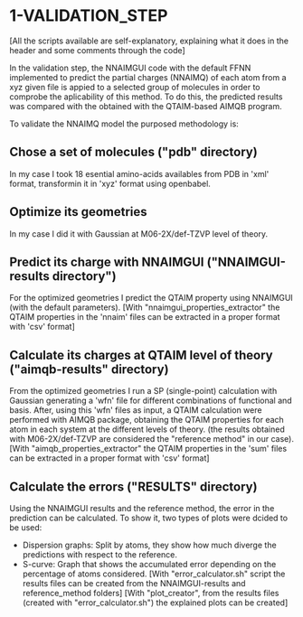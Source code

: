 # 1-VALIDATION_STEP
[All the scripts available are self-explanatory, explaining what it does in the header and some comments through the code]

In the validation step, the NNAIMGUI code with the default FFNN implemented to predict the partial charges (NNAIMQ) of each atom from a xyz given file is appied to a selected group of molecules in order to comprobe the aplicability of this method. To do this, the predicted results was compared with the obtained with the QTAIM-based AIMQB program.

To validate the NNAIMQ model the purposed methodology is:

## Chose a set of molecules ("pdb" directory)
In my case I took 18 esential amino-acids availables from PDB in 'xml' format, transformin it in 'xyz' format using openbabel.

## Optimize its geometries 
In my case I did it with Gaussian at M06-2X/def-TZVP level of theory.

## Predict its charge with NNAIMGUI ("NNAIMGUI-results directory")
For the optimized geometries I predict the QTAIM property using NNAIMGUI (with the default parameters).
[With "nnaimgui_properties_extractor" the QTAIM properties in the 'nnaim' files can be extracted in a proper format with 'csv' format]

## Calculate its charges at QTAIM level of theory ("aimqb-results" directory)
From the optimized geometries I run a SP (single-point) calculation with Gaussian generating a 'wfn' file for different combinations of functional and basis. After, using this 'wfn' files as input, a QTAIM calculation were performed with AIMQB package, obtaining the QTAIM properties for each atom in each system at the different levels of theory. (the results obtained with M06-2X/def-TZVP are considered the "reference method" in our case).
[With "aimqb_properties_extractor" the QTAIM properties in the 'sum' files can be extracted in a proper format with 'csv' format]

## Calculate the errors ("RESULTS" directory)
Using the NNAIMGUI results and the reference method, the error in the prediction can be calculated. To show it, two types of plots were dcided to be used:
- Dispersion graphs: Split by atoms, they show how much diverge the predictions with respect to the reference.
- S-curve: Graph that shows the accumulated error depending on the percentage of atoms considered.
[With "error_calculator.sh" script the results files can be created from the NNAIMGUI-results and reference_method folders]
[With "plot_creator", from the results files (created with "error_calculator.sh") the explained plots can be created]

